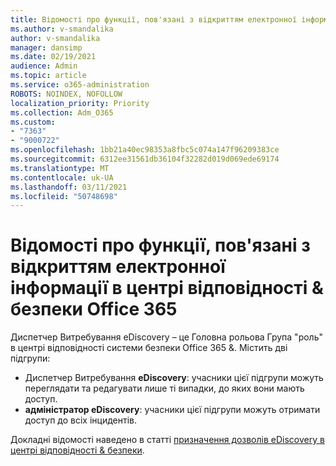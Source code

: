 ```yaml
---
title: Відомості про функції, пов'язані з відкриттям електронної інформації в центрі відповідності & безпеки Office 365
ms.author: v-smandalika
author: v-smandalika
manager: dansimp
ms.date: 02/19/2021
audience: Admin
ms.topic: article
ms.service: o365-administration
ROBOTS: NOINDEX, NOFOLLOW
localization_priority: Priority
ms.collection: Adm_O365
ms.custom:
- "7363"
- "9000722"
ms.openlocfilehash: 1bb21a40ec98353a8fbc5c074a147f96209383ce
ms.sourcegitcommit: 6312ee31561db36104f32282d019d069ede69174
ms.translationtype: MT
ms.contentlocale: uk-UA
ms.lasthandoff: 03/11/2021
ms.locfileid: "50748698"
---
```

# <a name="learn-about-ediscovery-related-roles-in-the-office-365-security--compliance-center"></a>Відомості про функції, пов'язані з відкриттям електронної інформації в центрі відповідності & безпеки Office 365

Диспетчер Витребування eDiscovery – це Головна рольова Група "роль" в центрі відповідності системи безпеки Office 365 &. Містить дві підгрупи:

- Диспетчер Витребування **eDiscovery**: учасники цієї підгрупи можуть переглядати та редагувати лише ті випадки, до яких вони мають доступ.
- **адміністратор eDiscovery**: учасники цієї підгрупи можуть отримати доступ до всіх інцидентів.

Докладні відомості наведено в статті [призначення дозволів eDiscovery в центрі відповідності & безпеки](https://docs.microsoft.com/microsoft-365/compliance/assign-ediscovery-permissions).